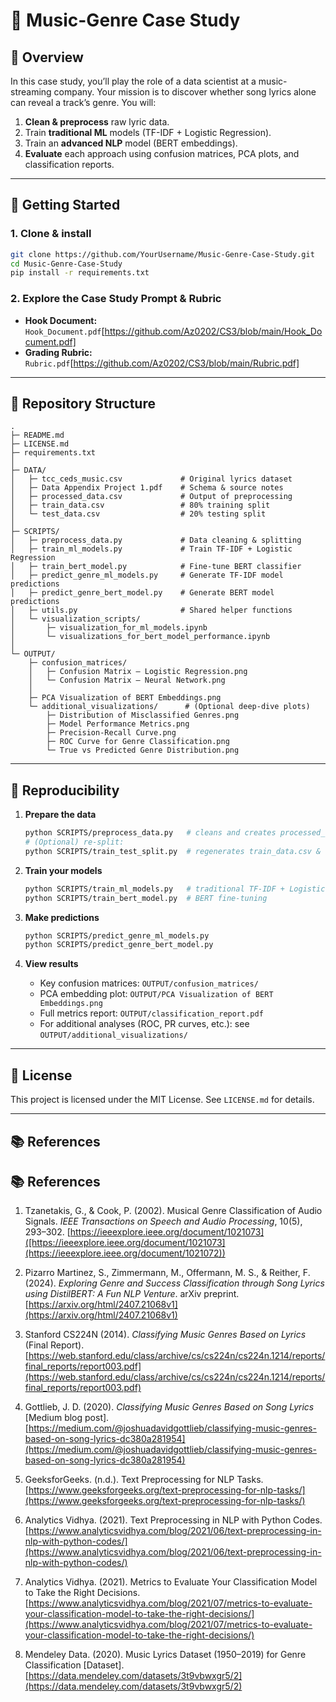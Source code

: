 
# 🎵 Music-Genre Case Study

## 📌 Overview
In this case study, you’ll play the role of a data scientist at a music-streaming company. Your mission is to discover whether song lyrics alone can reveal a track’s genre. You will:

1. **Clean & preprocess** raw lyric data.  
2. Train **traditional ML** models (TF-IDF + Logistic Regression).  
3. Train an **advanced NLP** model (BERT embeddings).  
4. **Evaluate** each approach using confusion matrices, PCA plots, and classification reports.

---

## 🚀 Getting Started

### 1. Clone & install
```bash
git clone https://github.com/YourUsername/Music-Genre-Case-Study.git
cd Music-Genre-Case-Study
pip install -r requirements.txt
```

### 2. Explore the Case Study Prompt & Rubric
- **Hook Document:** `Hook_Document.pdf`[https://github.com/Az0202/CS3/blob/main/Hook_Document.pdf]
- **Grading Rubric:** `Rubric.pdf`[https://github.com/Az0202/CS3/blob/main/Rubric.pdf]

---

## 📂 Repository Structure
```
.
├─ README.md
├─ LICENSE.md
├─ requirements.txt
│
├─ DATA/
│   ├─ tcc_ceds_music.csv             # Original lyrics dataset
│   ├─ Data Appendix Project 1.pdf    # Schema & source notes
│   ├─ processed_data.csv             # Output of preprocessing
│   ├─ train_data.csv                 # 80% training split
│   └─ test_data.csv                  # 20% testing split
│
├─ SCRIPTS/
│   ├─ preprocess_data.py             # Data cleaning & splitting
│   ├─ train_ml_models.py             # Train TF-IDF + Logistic Regression
│   ├─ train_bert_model.py            # Fine-tune BERT classifier
│   ├─ predict_genre_ml_models.py     # Generate TF-IDF model predictions
│   ├─ predict_genre_bert_model.py    # Generate BERT model predictions
│   ├─ utils.py                       # Shared helper functions
│   └─ visualization_scripts/
│       ├─ visualization_for_ml_models.ipynb
│       └─ visualizations_for_bert_model_performance.ipynb
│
└─ OUTPUT/
    ├─ confusion_matrices/
    │   ├─ Confusion Matrix – Logistic Regression.png
    │   └─ Confusion Matrix – Neural Network.png
    │
    ├─ PCA Visualization of BERT Embeddings.png
    └─ additional_visualizations/      # (Optional deep-dive plots)
        ├─ Distribution of Misclassified Genres.png
        ├─ Model Performance Metrics.png
        ├─ Precision-Recall Curve.png
        ├─ ROC Curve for Genre Classification.png
        └─ True vs Predicted Genre Distribution.png
```

---

## 🔄 Reproducibility

1. **Prepare the data**  
   ```bash
   python SCRIPTS/preprocess_data.py   # cleans and creates processed_data.csv
   # (Optional) re-split:
   python SCRIPTS/train_test_split.py  # regenerates train_data.csv & test_data.csv
   ```

2. **Train your models**  
   ```bash
   python SCRIPTS/train_ml_models.py   # traditional TF-IDF + Logistic Regression
   python SCRIPTS/train_bert_model.py  # BERT fine-tuning
   ```

3. **Make predictions**  
   ```bash
   python SCRIPTS/predict_genre_ml_models.py
   python SCRIPTS/predict_genre_bert_model.py
   ```

4. **View results**  
   - Key confusion matrices: `OUTPUT/confusion_matrices/`  
   - PCA embedding plot: `OUTPUT/PCA Visualization of BERT Embeddings.png`  
   - Full metrics report: `OUTPUT/classification_report.pdf`  
   - For additional analyses (ROC, PR curves, etc.): see `OUTPUT/additional_visualizations/`

---

## 📜 License
This project is licensed under the MIT License. See `LICENSE.md` for details.

---

## 📚 References

## 📚 References

1. Tzanetakis, G., & Cook, P. (2002). Musical Genre Classification of Audio Signals. *IEEE Transactions on Speech and Audio Processing*, 10(5), 293–302. [https://ieeexplore.ieee.org/document/1021073]([https://ieeexplore.ieee.org/document/1021073](https://ieeexplore.ieee.org/document/1021072))

2. Pizarro Martinez, S., Zimmermann, M., Offermann, M. S., & Reither, F. (2024). *Exploring Genre and Success Classification through Song Lyrics using DistilBERT: A Fun NLP Venture*. arXiv preprint. [https://arxiv.org/html/2407.21068v1](https://arxiv.org/html/2407.21068v1)

3. Stanford CS224N (2014). *Classifying Music Genres Based on Lyrics* (Final Report). [https://web.stanford.edu/class/archive/cs/cs224n/cs224n.1214/reports/final_reports/report003.pdf](https://web.stanford.edu/class/archive/cs/cs224n/cs224n.1214/reports/final_reports/report003.pdf)

4. Gottlieb, J. D. (2020). *Classifying Music Genres Based on Song Lyrics* [Medium blog post]. [https://medium.com/@joshuadavidgottlieb/classifying-music-genres-based-on-song-lyrics-dc380a281954](https://medium.com/@joshuadavidgottlieb/classifying-music-genres-based-on-song-lyrics-dc380a281954)

5. GeeksforGeeks. (n.d.). Text Preprocessing for NLP Tasks. [https://www.geeksforgeeks.org/text-preprocessing-for-nlp-tasks/](https://www.geeksforgeeks.org/text-preprocessing-for-nlp-tasks/)

6. Analytics Vidhya. (2021). Text Preprocessing in NLP with Python Codes. [https://www.analyticsvidhya.com/blog/2021/06/text-preprocessing-in-nlp-with-python-codes/](https://www.analyticsvidhya.com/blog/2021/06/text-preprocessing-in-nlp-with-python-codes/)

7. Analytics Vidhya. (2021). Metrics to Evaluate Your Classification Model to Take the Right Decisions. [https://www.analyticsvidhya.com/blog/2021/07/metrics-to-evaluate-your-classification-model-to-take-the-right-decisions/](https://www.analyticsvidhya.com/blog/2021/07/metrics-to-evaluate-your-classification-model-to-take-the-right-decisions/)

8. Mendeley Data. (2020). Music Lyrics Dataset (1950–2019) for Genre Classification [Dataset]. [https://data.mendeley.com/datasets/3t9vbwxgr5/2](https://data.mendeley.com/datasets/3t9vbwxgr5/2)
```
